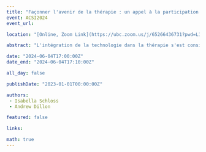 ```yaml
---
title: "Façonner l'avenir de la thérapie : un appel à la participation des spécialistes de l'information dans la conception d'outils numériques pour la santé mentale"
event: ACSI2024
event_url: 

location: "[Online, Zoom Link](https://ubc.zoom.us/j/65266436731?pwd=L1dJRGwrYjNueldyUkFwZXZvc2dpUT09)"

abstract: "L'intégration de la technologie dans la thérapie s'est considérablement développée, sous l'impulsion de facteurs tels que l'accessibilité, le prix abordable et l'engagement accru des utilisateurs. Cet article explore l'impact transformateur de la technologie sur la psychothérapie, en se concentrant sur la thérapie cognitivo-comportementale (TCC) en tant que pionnière dans l'adoption d'interventions basées sur la technologie. En examinant les appareils portables basés sur des capteurs, les plates-formes informatiques/Web, les applications mobiles et les médias immersifs, l'article souligne leur potentiel à révolutionner les soins de santé mentale. Soulignant la contribution unique des spécialistes de l'information, l'article plaide pour leur implication afin de fournir une perspective socio-technique centrée sur l'utilisateur dans la conception des outils numériques évoluant et émergeant dans le paysage technologique de la thérapie."

date: "2024-06-04T17:00:00Z"
date_end: "2024-06-04T17:10:00Z"

all_day: false

publishDate: "2023-01-01T00:00:00Z"

authors:
 - Isabella Schloss
 - Andrew Dillon

featured: false

links:

math: true
---
```



